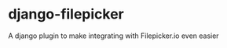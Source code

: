 django-filepicker
=================

A django plugin to make integrating with Filepicker.io even easier